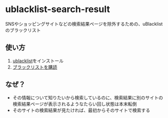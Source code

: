 # ublacklist-search-result

SNSやショッピングサイトなどの検索結果ページを除外するための、uBlacklistのブラックリスト

## 使い方

1. [ublacklist](https://iorate.github.io/ublacklist/)をインストール
2. [ブラックリストを購読](
https://iorate.github.io/ublacklist/subscribe?name=ublacklist-search-result&url=https%3A%2F%2Fraw.githubusercontent.com%2Fmunierujp%2Fublacklist-search-result%2Fmaster%2Fblacklist.txt)

## なぜ？

- その情報について知りたいから検索しているのに、検索結果に別のサイトの検索結果ページが表示されるようなたらい回し状態は本末転倒
- そのサイトの検索結果が見たければ、最初からそのサイトで検索する
